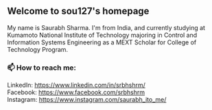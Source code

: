 ## Welcome to sou127's homepage

My name is Saurabh Sharma. I'm from India, and currently studying at Kumamoto National Institute of Technology majoring in Control and Information Systems Engineering as a MEXT Scholar for College of Technology Program.


### 📫 How to reach me:

LinkedIn: https://www.linkedin.com/in/srbhshrm/ <br />
Facebook: https://www.facebook.com/srbhshrm <br />
Instagram: https://www.instagram.com/saurabh_ito_me/ <br />
